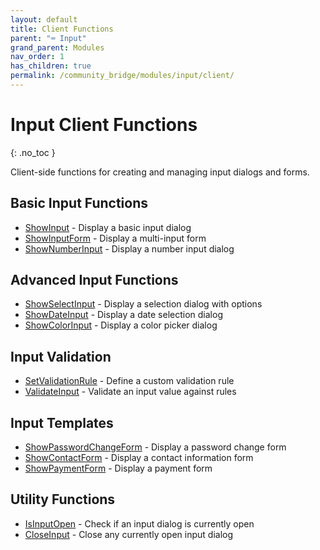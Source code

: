 ```yaml
---
layout: default
title: Client Functions
parent: "⌨️ Input"
grand_parent: Modules
nav_order: 1
has_children: true
permalink: /community_bridge/modules/input/client/
---
```


# Input Client Functions
{: .no_toc }

Client-side functions for creating and managing input dialogs and forms.

## Basic Input Functions

- [ShowInput](ShowInput.md) - Display a basic input dialog
- [ShowInputForm](ShowInputForm.md) - Display a multi-input form
- [ShowNumberInput](ShowNumberInput.md) - Display a number input dialog

## Advanced Input Functions

- [ShowSelectInput](ShowSelectInput.md) - Display a selection dialog with options
- [ShowDateInput](ShowDateInput.md) - Display a date selection dialog
- [ShowColorInput](ShowColorInput.md) - Display a color picker dialog

## Input Validation

- [SetValidationRule](SetValidationRule.md) - Define a custom validation rule
- [ValidateInput](ValidateInput.md) - Validate an input value against rules

## Input Templates

- [ShowPasswordChangeForm](ShowPasswordChangeForm.md) - Display a password change form
- [ShowContactForm](ShowContactForm.md) - Display a contact information form
- [ShowPaymentForm](ShowPaymentForm.md) - Display a payment form

## Utility Functions

- [IsInputOpen](IsInputOpen.md) - Check if an input dialog is currently open
- [CloseInput](CloseInput.md) - Close any currently open input dialog